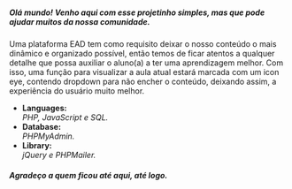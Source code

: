 <h5>Olá mundo! Venho aqui com esse projetinho simples, mas que pode ajudar muitos da nossa comunidade.</h5>
<p>Uma plataforma EAD tem como requisito deixar o nosso conteúdo o mais dinâmico e organizado possível, então temos de ficar atentos a qualquer detalhe que possa auxiliar
o aluno(a) a ter uma aprendizagem melhor. Com isso, uma função para visualizar a aula atual estará marcada com um icon eye, contendo dropdown para não encher o conteúdo, deixando 
assim, a experiência do usuário muito melhor.</p>



<ul>
<li>
  <strong>Languages: </strong><br />
  <i>PHP, JavaScript e SQL.</i>
 </li>

<li>
  <strong>Database: </br /></strong>
  <i>PHPMyAdmin.</i>
</li>

<li>
  <strong>Library: <br /></strong>
  <i>jQuery e PHPMailer.</i>
</ul>

<h5>Agradeço a quem ficou até aqui, até logo.</h5>
